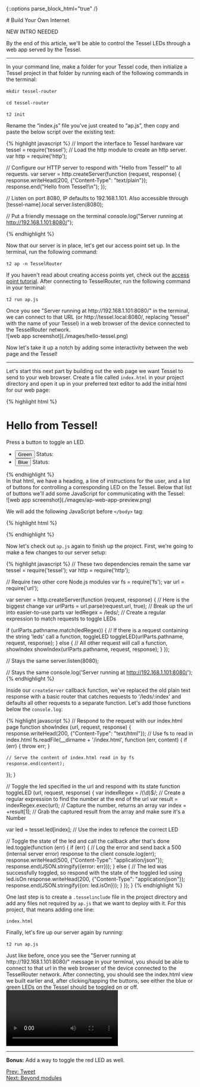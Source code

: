 {::options parse_block_html="true" /}

<div class="row">
<div class="large-12">
# Build Your Own Internet
</div>
<div class="small-12">

NEW INTRO NEEDED 

</div>
<div class="small-12">
By the end of this article, we'll be able to control the Tessel LEDs through a web app served by the Tessel.
</div>
</div>

<div class="row">
<div class="large-12">

<hr>
In your command line, make a folder for your Tessel code, then initialize a Tessel project in that folder by running each of the following commands in the terminal:

`mkdir tessel-router`

`cd tessel-router`

`t2 init`

Rename the “index.js” file you’ve just created to “ap.js”, then copy and paste the below script over the existing text:

{% highlight javascript %}
// Import the interface to Tessel hardware
var tessel = require('tessel');
// Load the http module to create an http server.
var http = require('http');

// Configure our HTTP server to respond with "Hello from Tessel!" to all requests.
var server = http.createServer(function (request, response) {
  response.writeHead(200, {"Content-Type": "text/plain"});
  response.end("Hello from Tessel!\n");
});

// Listen on port 8080, IP defaults to 192.168.1.101. Also accessible through [tessel-name].local
server.listen(8080);

// Put a friendly message on the terminal
console.log("Server running at http://192.168.1.101:8080/");

{% endhighlight %}

Now that our server is in place, let's get our access point set up. In the terminal, run the following command:

`t2 ap -n TesselRouter`

If you haven't read about creating access points yet, check out the [access point tutorial](/ap.html). After connecting to TesselRouter, run the following command in your terminal:

`t2 run ap.js`

<div class="small-12 large-6 columns">
Once you see "Server running at http://192.168.1.101:8080/" in the terminal, we can connect to that URL (or http://tessel.local:8080/, replacing "tessel" with the name of your Tessel) in a web browser of the device connected to the TesselRouter network.
</div>

<div class="small-12 large-6 columns">
![web app screenshot](./images/hello-tessel.png)
</div>

Now let's take it up a notch by adding some interactivity between the web page and the Tessel!

<hr>

Let's start this next part by building out the web page we want Tessel to send to your web browser. Create a file called `index.html` in your project directory and open it up in your preferred text editor to add the initial html for our web page:

{% highlight html %}
<!DOCTYPE html>
<html lang="en">
<head>
  <meta charset="UTF-8">
  <title>Tessel Web App</title>
</head>
<body>
  <h1>Hello from Tessel!</h1>
  <p>Press a button to toggle an LED.</p>
  <ul>
    <li>
      <button class="led-button" data-led="2">Green</button>
      Status: <span class="led-status"></span>
    </li>
    <li>
      <button class="led-button" data-led="3">Blue</button>
      Status: <span class="led-status"></span>
    </li>
  </ul>
</body>
</html>
{% endhighlight %}

<div class="small-12 large-6 columns">
In that html, we have a heading, a line of instructions for the user, and a list of buttons for controlling a corresponding LED on the Tessel. Below that list of buttons we'll add some JavaScript for communicating with the Tessel:
</div>

<div class="small-12 large-6 columns">
![web app screenshot](./images/ap-web-app-preview.png)
</div>

We will add the following JavaScript before `</body>` tag:

{% highlight html %}
<script type="text/javascript">
  // Get a NodeList of elements with the class 'led-button'
  var buttons = document.querySelectorAll('.led-button');

  // Iterate through that Nodelist and add a 'click' EventListener
  Array.prototype.forEach.call(buttons, function (button) {
    button.addEventListener('click', toggleLed);
  });

  // Our event handler function for 'click' event on the LED buttons
  function toggleLed (event) {
    var button = event.target;
    var ledIndex = button.getAttribute('data-led'); // The index of the led in the Tessel.led array
    var statusNode = button.parentNode.querySelector('.led-status'); // The sibling status <span> to update

    // Create a new XHR for communicating requests to our Tessel server
    var req = new XMLHttpRequest();

    // Open a GET request to '/leds/:index'
    req.open('GET', '/leds/' + ledIndex);

    // Once the request gets a successful response, update that statusNode with the status of the LED.
    req.onload = function(e) {
      if (req.readyState == 4 && req.status == 200) {
        var response = JSON.parse(req.responseText);
        statusNode.textContent = response.on ? 'ON' : 'OFF';
      } else { 
        console.log('Error', e); // If something went wrong, log that event to the console.
      }
    }
    req.send(); // Send our request to the server
  }
</script>
{% endhighlight %}

Now let's check out `ap.js` again to finish up the project. First, we're going to make a few changes to our server setup:

{% highlight javascript %}
// These two dependencies remain the same
var tessel = require('tessel');
var http = require('http');

// Require two other core Node.js modules
var fs = require('fs');
var url = require('url');

var server = http.createServer(function (request, response) {
  // Here is the biggest change
  var urlParts = url.parse(request.url, true); // Break up the url into easier-to-use parts
  var ledRegex = /leds/; // Create a regular expression to match requests to toggle LEDs

  if (urlParts.pathname.match(ledRegex)) {
    // If there is a request containing the string 'leds' call a function, toggleLED
    toggleLED(urlParts.pathname, request, response);
  } else {
    // All other request will call a function, showIndex
    showIndex(urlParts.pathname, request, response);
  }
});

// Stays the same
server.listen(8080);

// Stays the same
console.log('Server running at http://192.168.1.101:8080/');
{% endhighlight %}

Inside our `createServer` callback function, we've replaced the old plain text response with a basic router that catches requests to '/leds/:index' and defaults all other requests to a separate function. Let's add those functions below the `console.log`:

{% highlight javascript %}
// Respond to the request with our index.html page
function showIndex (url, request, response) {
  response.writeHead(200, {"Content-Type": "text/html"});
  // Use fs to read in index.html
  fs.readFile(__dirname + '/index.html', function (err, content) {
    if (err) {
      throw err;
    }

    // Serve the content of index.html read in by fs
    response.end(content);
  });
}

// Toggle the led specified in the url and respond with its state
function toggleLED (url, request, response) {
  var indexRegex = /(\d)$/; // Create a regular expression to find the number at the end of the url
  var result = indexRegex.exec(url); // Capture the number, returns an array
  var index = +result[1]; // Grab the captured result from the array and make sure it's a Number

  var led = tessel.led[index]; // Use the index to refence the correct LED

  // Toggle the state of the led and call the callback after that's done
  led.toggle(function (err) {
    if (err) {
      // Log the error and send back a 500 (internal server error) response to the client
      console.log(err);
      response.writeHead(500, {"Content-Type": "application/json"});
      response.end(JSON.stringify({error: err}));
    } else {
      // The led was successfully toggled, so respond with the state of the toggled led using led.isOn
      response.writeHead(200, {"Content-Type": "application/json"});
      response.end(JSON.stringify({on: led.isOn}));
    }
  });
}
{% endhighlight %}

One last step is to create a `.tesselinclude` file in the project directory and add any files not required by `ap.js` that we want to deploy with it. For this project, that means adding one line: 

```
index.html
``` 

Finally, let's fire up our server again by running:

`t2 run ap.js`

<div class="small-12 medium-6 columns">
Just like before, once you see the "Server running at http://192.168.1.101:8080/" message in your terminal, you should be able to connect to that url in the web browser of the device connected to the TesselRouter network. After connecting, you should see the index.html view we built earlier and, after clicking/tapping the buttons, see either the blue or green LEDs on the Tessel should be toggled on or off. 
</div>

<div class="small-12 medium-6 columns">
<video src="https://dl.dropboxusercontent.com/u/74986127/tessel-router-demo.mp4" controls loop class="small-12" >Video not available at the moment.</video>
</div>

<hr />

**Bonus:** Add a way to toggle the red LED as well.
</div>
</div>

<div class="greyBar"></div>

<div class="row">
<div class="large-6 columns left">
  <a href="tweet.html" class="bottomButton button">Prev: Tweet</a>
</div>

<div class="large-6 columns right">
  <a href="gpio.html" class= "bottomButton right button">Next: Beyond modules</a>
</div>
</div>
